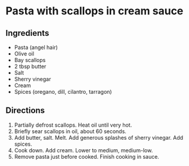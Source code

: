 # Pasta with scallops in cream sauce

## Ingredients
 - Pasta (angel hair)
 - Olive oil
 - Bay scallops
 - 2 tbsp butter
 - Salt
 - Sherry vinegar
 - Cream
 - Spices (oregano, dill, cilantro, tarragon)

## Directions
 1. Partially defrost scallops. Heat oil until very hot.
 2. Briefly sear scallops in oil, about 60 seconds.
 3. Add butter, salt. Melt. Add generous splashes of sherry vinegar. Add spices.
 4. Cook down. Add cream. Lower to medium, medium-low.
 5. Remove pasta just before cooked. Finish cooking in sauce.

